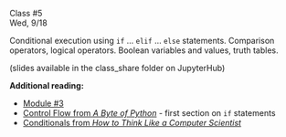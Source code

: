 <div class="lecture2">

<div class="column_date">
<p markdown="block">

Class #5 <br>
Wed, 9/18

</p>
</div>
<div class="column_materials">
<p markdown="block">


Conditional execution using `if` ... `elif` ... `else` statements.
Comparison operators, logical operators.
Boolean variables and values, truth tables.


(slides available in the class_share folder on JupyterHub)


__Additional reading:__


- [Module \#3](https://cs.nyu.edu/elearning/CSCI_UA_0002/module03.php)
- [Control Flow from _A Byte of Python_](https://python.swaroopch.com/control_flow.html) - first section on `if` statements
- [Conditionals from _How to Think Like a Computer Scientist_](http://openbookproject.net/thinkcs/python/english3e/conditionals.html)


</p>
</div>

<div class="column_assign">
<p markdown="block">



</p>
</div>

</div>
